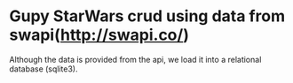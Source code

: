 # Gupy StarWars crud using data from swapi(http://swapi.co/)
Although the data is provided from the api, we load it into a relational database (sqlite3).
